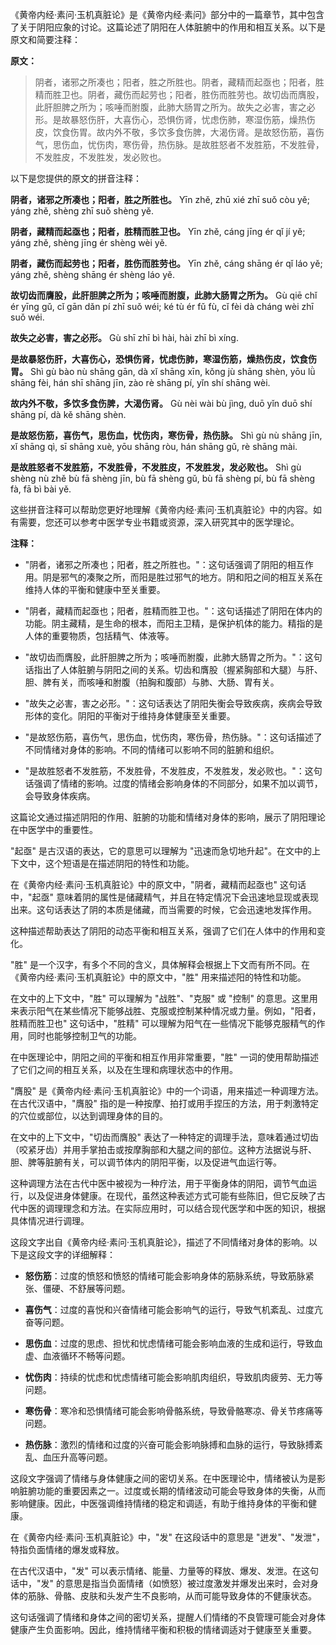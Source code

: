 《黄帝内经·素问·玉机真脏论》是《黄帝内经·素问》部分中的一篇章节，其中包含了关于阴阳应象的讨论。这篇论述了阴阳在人体脏腑中的作用和相互关系。以下是原文和简要注释：

**原文：**
> 阴者，诸邪之所凑也；阳者，胜之所胜也。阴者，藏精而起亟也；阳者，胜精而胜卫也。阴者，藏伤而起劳也；阳者，胜伤而胜劳也。故切齿而膺股，此肝胆脾之所为；咳唾而胕腹，此肺大肠胃之所为。故失之必害，害之必形。是故暴怒伤肝，大喜伤心，恐惧伤肾，忧虑伤肺，寒湿伤筋，燥热伤皮，饮食伤胃。故内外不敬，多饮多食伤脾，大渴伤肾。是故怒伤筋，喜伤气，思伤血，忧伤肉，寒伤骨，热伤脉。是故胜怒者不发胜筋，不发胜骨，不发胜皮，不发胜发，发必败也。

以下是您提供的原文的拼音注释：

**阴者，诸邪之所凑也；阳者，胜之所胜也。**
Yīn zhě, zhū xié zhī suǒ còu yě; yáng zhě, shèng zhī suǒ shèng yě.

**阴者，藏精而起亟也；阳者，胜精而胜卫也。**
Yīn zhě, cáng jīng ér qǐ jí yě; yáng zhě, shèng jīng ér shèng wèi yě.

**阴者，藏伤而起劳也；阳者，胜伤而胜劳也。**
Yīn zhě, cáng shāng ér qǐ láo yě; yáng zhě, shèng shāng ér shèng láo yě.

**故切齿而膺股，此肝胆脾之所为；咳唾而胕腹，此肺大肠胃之所为。**
Gù qiē chǐ ér yīng gǔ, cǐ gān dǎn pí zhī suǒ wéi; ké tù ér fǔ fù, cǐ fèi dà cháng wèi zhī suǒ wéi.

**故失之必害，害之必形。**
Gù shī zhī bì hài, hài zhī bì xíng.

**是故暴怒伤肝，大喜伤心，恐惧伤肾，忧虑伤肺，寒湿伤筋，燥热伤皮，饮食伤胃。**
Shì gù bào nù shāng gān, dà xǐ shāng xīn, kǒng jù shāng shèn, yōu lǜ shāng fèi, hán shī shāng jīn, zào rè shāng pí, yǐn shí shāng wèi.

**故内外不敬，多饮多食伤脾，大渴伤肾。**
Gù nèi wài bù jìng, duō yǐn duō shí shāng pí, dà kě shāng shèn.

**是故怒伤筋，喜伤气，思伤血，忧伤肉，寒伤骨，热伤脉。**
Shì gù nù shāng jīn, xǐ shāng qì, sī shāng xuè, yōu shāng ròu, hán shāng gǔ, rè shāng mài.

**是故胜怒者不发胜筋，不发胜骨，不发胜皮，不发胜发，发必败也。**
Shì gù shèng nù zhě bù fā shèng jīn, bù fā shèng gǔ, bù fā shèng pí, bù fā shèng fà, fā bì bài yě.

这些拼音注释可以帮助您更好地理解《黄帝内经·素问·玉机真脏论》中的内容。如有需要，您还可以参考中医学专业书籍或资源，深入研究其中的医学理论。

**注释：**
- "阴者，诸邪之所凑也；阳者，胜之所胜也。"：这句话强调了阴阳的相互作用。阴是邪气的凑聚之所，而阳是胜过邪气的地方。阴和阳之间的相互关系在维持人体的平衡和健康中至关重要。

- "阴者，藏精而起亟也；阳者，胜精而胜卫也。"：这句话描述了阴阳在体内的功能。阴主藏精，是生命的根本，而阳主卫精，是保护机体的能力。精指的是人体的重要物质，包括精气、体液等。

- "故切齿而膺股，此肝胆脾之所为；咳唾而胕腹，此肺大肠胃之所为。"：这句话指出了人体脏腑与阴阳之间的关系。切齿和膺股（握紧胸部和大腿）与肝、胆、脾有关，而咳唾和胕腹（拍胸和腹部）与肺、大肠、胃有关。

- "故失之必害，害之必形。"：这句话表达了阴阳失衡会导致疾病，疾病会导致形体的变化。阴阳的平衡对于维持身体健康至关重要。

- "是故怒伤筋，喜伤气，思伤血，忧伤肉，寒伤骨，热伤脉。"：这句话描述了不同情绪对身体的影响。不同的情绪可以影响不同的脏腑和组织。

- "是故胜怒者不发胜筋，不发胜骨，不发胜皮，不发胜发，发必败也。"：这句话强调了情绪的影响。过度的情绪会影响身体的不同部分，如果不加以调节，会导致身体疾病。

这篇论文通过描述阴阳的作用、脏腑的功能和情绪对身体的影响，展示了阴阳理论在中医学中的重要性。



"起亟" 是古汉语的表达，它的意思可以理解为 "迅速而急切地升起"。在文中的上下文中，这个短语是在描述阴阳的特性和功能。

在《黄帝内经·素问·玉机真脏论》中的原文中，"阴者，藏精而起亟也" 这句话中，"起亟" 意味着阴的属性是储藏精气，并且在特定情况下会迅速地显现或表现出来。这句话表达了阴的本质是储藏，而当需要的时候，它会迅速地发挥作用。

这种描述帮助表达了阴阳的动态平衡和相互关系，强调了它们在人体中的作用和变化。



"胜" 是一个汉字，有多个不同的含义，具体解释会根据上下文而有所不同。在《黄帝内经·素问·玉机真脏论》中的原文中，"胜" 用来描述阳的特性和功能。

在文中的上下文中，"胜" 可以理解为 "战胜"、"克服" 或 "控制" 的意思。这里用来表示阳气在某些情况下能够战胜、克服或控制某种情况或力量。例如，"阳者，胜精而胜卫也" 这句话中，"胜精" 可以理解为阳气在一些情况下能够克服精气的作用，同时也能够控制卫气的功能。

在中医理论中，阴阳之间的平衡和相互作用非常重要，"胜" 一词的使用帮助描述了它们之间的相互关系，以及在生理和病理状态中的作用。




"膺股" 是《黄帝内经·素问·玉机真脏论》中的一个词语，用来描述一种调理方法。在古代汉语中，"膺股" 指的是一种按摩、拍打或用手捏压的方法，用于刺激特定的穴位或部位，以达到调理身体的目的。

在文中的上下文中，"切齿而膺股" 表达了一种特定的调理手法，意味着通过切齿（咬紧牙齿）并用手掌拍击或按摩胸部和大腿之间的部位。这种方法据说与肝、胆、脾等脏腑有关，可以调节体内的阴阳平衡，以及促进气血运行等。

这种调理方法在古代中医中被视为一种疗法，用于平衡身体的阴阳，调节气血运行，以及促进身体健康。在现代，虽然这种表述方式可能有些陈旧，但它反映了古代中医的调理理念和方法。在实际应用时，可以结合现代医学和中医的知识，根据具体情况进行调理。


这段文字出自《黄帝内经·素问·玉机真脏论》，描述了不同情绪对身体的影响。以下是这段文字的详细解释：

- **怒伤筋**：过度的愤怒和愤怒的情绪可能会影响身体的筋脉系统，导致筋脉紧张、僵硬、不舒展等问题。

- **喜伤气**：过度的喜悦和兴奋情绪可能会影响气的运行，导致气机紊乱、过度亢奋等问题。

- **思伤血**：过度的思虑、担忧和忧虑情绪可能会影响血液的生成和运行，导致血虚、血液循环不畅等问题。

- **忧伤肉**：持续的忧虑和忧虑情绪可能会影响肌肉组织，导致肌肉疲劳、无力等问题。

- **寒伤骨**：寒冷和恐惧情绪可能会影响骨骼系统，导致骨骼寒凉、骨关节疼痛等问题。

- **热伤脉**：激烈的情绪和过度的兴奋可能会影响脉搏和血脉的运行，导致脉搏紊乱、血压升高等问题。

这段文字强调了情绪与身体健康之间的密切关系。在中医理论中，情绪被认为是影响脏腑功能的重要因素之一。过度或长期的情绪波动可能会导致身体的失衡，从而影响健康。因此，中医强调维持情绪的稳定和调适，有助于维持身体的平衡和健康。


在《黄帝内经·素问·玉机真脏论》中，"发" 在这段话中的意思是 "迸发"、"发泄"，特指负面情绪的爆发或释放。

在古代汉语中，"发" 可以表示情绪、能量、力量等的释放、爆发、发泄。在这句话中，"发" 的意思是指当负面情绪（如愤怒）被过度激发并爆发出来时，会对身体的筋脉、骨骼、皮肤和头发产生不良影响，从而可能导致身体的不健康状态。

这句话强调了情绪和身体之间的密切关系，提醒人们情绪的不良管理可能会对身体健康产生负面影响。因此，维持情绪平衡和积极的情绪调适对于健康至关重要。